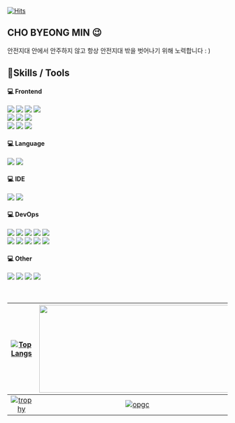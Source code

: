 [![Hits](https://hits.seeyoufarm.com/api/count/incr/badge.svg?url=https%3A%2F%2Fgithub.com%2Fmerrybmc&count_bg=%23918FE0&title_bg=%23545454&icon=github.svg&icon_color=%23E7E7E7&title=Views&edge_flat=false)](https://hits.seeyoufarm.com)</div>
<div><h2> CHO BYEONG MIN 😉</h2> </div>

안전지대 안에서 안주하지 않고 항상 안전지대 밖을 벗어나기 위해 노력합니다 : ) 

<h2> 💪Skills / Tools
 

<h4>💻 Frontend</h4>
<div>
<img src="https://img.shields.io/badge/HTML5-E34F26?style=flat-square&logo=HTML5&logoColor=white"/>
<img src="https://img.shields.io/badge/CSS3-1572B6?style=flat-square&logo=CSS3&logoColor=white"/>
<img src="https://img.shields.io/badge/React-61DAFB?style=flat-square&logo=React&logoColor=white"/>
<img src="https://img.shields.io/badge/styled-component-DB7093?style=flat-square&logo=styled-components&logoColor=white"/>
<br/>
<img src="https://img.shields.io/badge/Redux-764ABC?style=flat-square&logo=Redux&logoColor=white"/>
 <img src="https://img.shields.io/badge/Redux--toolkit-700789?style=flat-square&logo=Redux&logoColor=white"/>
<img src="https://img.shields.io/badge/Recoil-990099?style=flat-square&logoColor=black"/>
 <br/>
<img src="https://img.shields.io/badge/React Router-CA4245?style=flat-square&logo=React Router&logoColor=white">
<img src="https://img.shields.io/badge/Axios-5A29E4?style=flat-square&logo=Axios&logoColor=white"/>
<img src="https://img.shields.io/badge/React Query-FF4154?style=flat-square&logo=React Query&logoColor=white"/>
</div>
 

<h4>💻 Language</h4>
<div>
<!-- <img src="https://img.shields.io/badge/C-A8B9CC?style=flat&logo=C&logoColor=white"/> -->
<img src="https://img.shields.io/badge/JavaScript-F7DF1E?style=flat-square&logo=JavaScript&logoColor=white"/>
<img src="https://img.shields.io/badge/TypeScript-3178C6?style=flat-square&logo=TypeScript&logoColor=black">
<!-- <br/> -->
<!-- <img src="https://img.shields.io/badge/C++-00599C?style=flat-square&logo=C++&logoColor=white"/> -->
<!-- <img src="https://img.shields.io/badge/C Sharp-239120?style=flat-square&logo=C Sharp&logoColor=white"/> -->
<!-- <img src="https://img.shields.io/badge/Java-3776AB?style=flat-square&logo=&logoColor=white"/> -->
</div>


<h4>💻 IDE</h4>
<div>
<img src="https://img.shields.io/badge/Visual Studio-5C2D91?style=flat-square&logo=Visual Studio&logoColor=white"/>
<img src="https://img.shields.io/badge/Visual Studio Code-007ACC?style=flat-square&logo=Visual Studio Code&logoColor=white"/>
<!-- <br/> -->
<!-- <img src="https://img.shields.io/badge/Unity-111111?style=flat-square&logo=Unity&logoColor=white"/> -->
<!-- <img src="https://img.shields.io/badge/Android Studio-3DDC84?style=flat-square&logo=Android Studio&logoColor=white"/> -->
</div>


<h4>💻 DevOps</h4>
<div>
<img src="https://img.shields.io/badge/Amazon S3-569A31?style=flat-square&logo=Amazon S3&logoColor=white">
<img src="https://img.shields.io/badge/Amazon Route 53-F68536?style=flat-square">
<img src="https://img.shields.io/badge/Amazon CloudFront-E05243?style=flat-square">
<img src="https://img.shields.io/badge/Vercel-000000?style=flat-square&logo=Vercel&logoColor=white">
<img src="https://img.shields.io/badge/Netlify-00C7B7?style=flat-square&logo=Netlify&logoColor=white"><br/>
<img src="https://img.shields.io/badge/Git-F05032?style=flat-square&logo=Git&logoColor=white"/>
<img src="https://img.shields.io/badge/GitHub-181717?style=flat-square&logo=GitHub&logoColor=white"/>
<img src="https://img.shields.io/badge/GitHub Actions-2088FF?style=flat-square&logo=GitHub Actions&logoColor=white">
<img src="https://img.shields.io/badge/GitHub Pages-222222?style=flat-square&logo=GitHub Pages&logoColor=white">
<img src="https://img.shields.io/badge/Sourcetree-0052CC?style=flat-square&logo=Sourcetree&logoColor=white"/>


</div>


<h4>💻 Other</h4>
<div>
<img src="https://img.shields.io/badge/Photoshop-31A8FF?style=flat-square&logo=Adobe Photoshop&logoColor=white"/>
<img src="https://img.shields.io/badge/Illustrator-FF9A00?style=flat-square&logo=Adobe Illustrator&logoColor=white"/>
<img src="https://img.shields.io/badge/Premiere Pro-9999FF?style=flat-square&logo=Adobe Premiere Pro&logoColor=white"/>
<img src="https://img.shields.io/badge/Figma-F24E1E?style=flat-square&logo=Figma&logoColor=white">
</div>
<br><br>
 
[![Top Langs](https://github-readme-stats.vercel.app/api/top-langs/?username=merrybmc&hide=html,css&langs_count=10&layout=compact&theme=white)](https://github.com/merrybmc/merrybmc) | <img src="https://github-readme-stats.vercel.app/api?username=merrybmc&theme=white&show_icons=true" width="450" height="200" />
:-------------------------:|:-------------------------:
[![trophy](https://github-profile-trophy.vercel.app/?username=merrybmc&row=2&column=4)](https://github.com/ryo-ma/github-profile-trophy) | [![opgc](https://api.opgc.me/githubs/users/merrybmc/tag/?theme=rainbow)](https://opgc.me/#/users/merrybmc)


 
<!-- [![Solved.ac Profile](http://mazassumnida.wtf/api/v2/generate_badge?boj=merrybmc)](https://solved.ac/merrybmc) --!>
 <!-- [![Top Langs](https://github-readme-stats.vercel.app/api/top-langs/?username=merrybmc&langs_count=8)](https://github.com/merrybmc/github-readme-stats) -->


